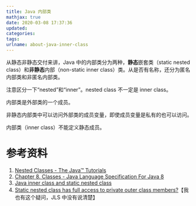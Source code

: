 ```yaml
---
title: Java 内部类
mathjax: true
date: 2020-03-08 17:37:36
updated:
categories:
tags:
urlname: about-java-inner-class
---
```




<!-- more -->



从静态非静态交付来讲，Java 中的内部类分为两种，**静态**嵌套类（static nested class）和**非静态**内部（non-static inner class）类。从是否有名称，还分为匿名内部类和非匿名内部类。

注意区分一下“nested”和“inner”。nested class 不一定是 inner class。

内部类是外部类的一个成员。

非静态内部类中可以访问外部类的成员变量，即使成员变量是私有的也可以访问。



内部类（inner class）不能定义静态成员。



# 参考资料

1. [Nested Classes - The Java™ Tutorials](https://docs.oracle.com/javase/tutorial/java/javaOO/nested.html)
2. [Chapter 8. Classes - Java Language Specification For Java 8](https://docs.oracle.com/javase/specs/jls/se8/html/jls-8.html#jls-8.1.3)
3. [Java inner class and static nested class](https://stackoverflow.com/questions/70324/java-inner-class-and-static-nested-class)
4. [Static nested class has full access to private outer class members?](https://stackoverflow.com/questions/27181290/static-nested-class-has-full-access-to-private-outer-class-members)【我也有这个疑问，JLS 中没有说清楚】